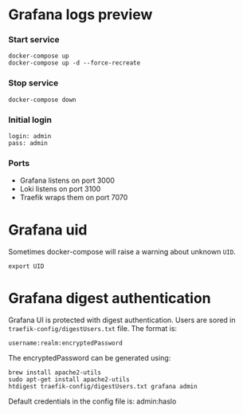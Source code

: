 # Grafana logs preview

### Start service
```
docker-compose up
docker-compose up -d --force-recreate
```
### Stop service
```
docker-compose down
```

### Initial login
```
login: admin
pass: admin
```

### Ports
- Grafana listens on port 3000
- Loki listens on port 3100
- Traefik wraps them on port 7070

# Grafana uid
Sometimes docker-compose will raise a warning about unknown `UID`.
```
export UID
```

# Grafana digest authentication
Grafana UI is protected with digest authentication. Users are sored in `traefik-config/digestUsers.txt` file. 
The format is:
```
username:realm:encryptedPassword
```
The encryptedPassword can be generated using:
```
brew install apache2-utils
sudo apt-get install apache2-utils
htdigest traefik-config/digestUsers.txt grafana admin
```
Default credentials in the config file is: admin:haslo